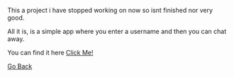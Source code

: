 This a project i have stopped working on now so isnt finished nor very good. 

All it is, is a simple app where you enter a username and then you can chat away. 

You can find it here [Click Me!](https://chrlzschat.onrender.com)

[Go Back](https://chrlzs.fun)
